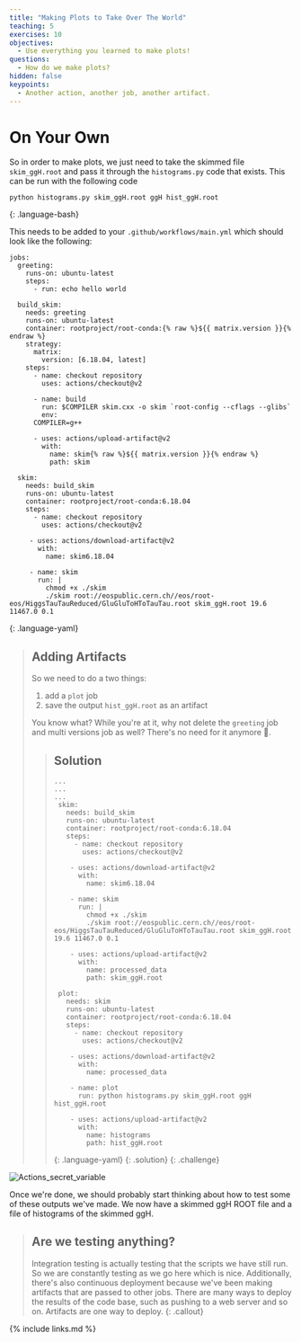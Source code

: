 ```yaml
---
title: "Making Plots to Take Over The World"
teaching: 5
exercises: 10
objectives:
  - Use everything you learned to make plots!
questions:
  - How do we make plots?
hidden: false
keypoints:
  - Another action, another job, another artifact.
---
```

<!--
<iframe width="420" height="263" src="https://www.youtube.com/embed/BDpqN3nVVVo?list=PLKZ9c4ONm-VmmTObyNWpz4hB3Hgx8ZWSb" frameborder="0" allow="accelerometer; autoplay; encrypted-media; gyroscope; picture-in-picture" allowfullscreen></iframe>
-->
# On Your Own

So in order to make plots, we just need to take the skimmed file `skim_ggH.root` and pass it through the `histograms.py` code that exists. This can be run with the following code

~~~
python histograms.py skim_ggH.root ggH hist_ggH.root
~~~
{: .language-bash}

This needs to be added to your `.github/workflows/main.yml` which should look like the following:

~~~
jobs:
  greeting:
    runs-on: ubuntu-latest
    steps:
      - run: echo hello world
 
  build_skim:
    needs: greeting
    runs-on: ubuntu-latest
    container: rootproject/root-conda:{% raw %}${{ matrix.version }}{% endraw %}
    strategy:
      matrix:
        version: [6.18.04, latest]
    steps:
      - name: checkout repository
        uses: actions/checkout@v2

      - name: build
        run: $COMPILER skim.cxx -o skim `root-config --cflags --glibs`
        env:
	  COMPILER=g++
	
      - uses: actions/upload-artifact@v2
        with:
          name: skim{% raw %}${{ matrix.version }}{% endraw %}
          path: skim

  skim:
    needs: build_skim
    runs-on: ubuntu-latest
    container: rootproject/root-conda:6.18.04
    steps:
      - name: checkout repository
        uses: actions/checkout@v2

     - uses: actions/download-artifact@v2
       with:
         name: skim6.18.04

     - name: skim
       run: |
         chmod +x ./skim
         ./skim root://eospublic.cern.ch//eos/root-eos/HiggsTauTauReduced/GluGluToHToTauTau.root skim_ggH.root 19.6 11467.0 0.1
~~~
{: .language-yaml}

> ## Adding Artifacts
>
> So we need to do a two things:
>
> 1. add a `plot` job
> 2. save the output `hist_ggH.root` as an artifact
>
> You know what? While you're at it, why not delete the `greeting` job and multi versions job as well? There's no need for it anymore 🙂.
>
> > ## Solution
> > ~~~
> > ...
> > ...
> > ...
> >  skim:
> >    needs: build_skim
> >    runs-on: ubuntu-latest
> >    container: rootproject/root-conda:6.18.04
> >    steps:
> >      - name: checkout repository
> >        uses: actions/checkout@v2
> >
> >     - uses: actions/download-artifact@v2
> >       with:
> >         name: skim6.18.04
> >
> >     - name: skim
> >       run: |
> >         chmod +x ./skim
> >         ./skim root://eospublic.cern.ch//eos/root-eos/HiggsTauTauReduced/GluGluToHToTauTau.root skim_ggH.root 19.6 11467.0 0.1
> >
> >     - uses: actions/upload-artifact@v2
> >       with:
> >         name: processed_data
> >         path: skim_ggH.root
> >
> >  plot:
> >    needs: skim
> >    runs-on: ubuntu-latest
> >    container: rootproject/root-conda:6.18.04
> >    steps:
> >      - name: checkout repository
> >        uses: actions/checkout@v2
> >
> >     - uses: actions/download-artifact@v2
> >       with:
> >         name: processed_data
> >
> >     - name: plot
> >       run: python histograms.py skim_ggH.root ggH hist_ggH.root
> >
> >     - uses: actions/upload-artifact@v2
> >       with:
> >         name: histograms
> >         path: hist_ggH.root
> > ~~~
> > {: .language-yaml}
> {: .solution}
{: .challenge}

![Actions_secret_variable]({{site.baseurl}}/fig/actions_artifacts_final.png)

Once we're done, we should probably start thinking about how to test some of these outputs we've made. We now have a skimmed ggH ROOT file and a file of histograms of the skimmed ggH.

> ## Are we testing anything?
>
> Integration testing is actually testing that the scripts we have still run. So we are constantly testing as we go here which is nice. Additionally, there's also continuous deployment because we've been making artifacts that are passed to other jobs. There are many ways to deploy the results of the code base, such as pushing to a web server and so on. Artifacts are one way to deploy.
{: .callout}


{% include links.md %}
